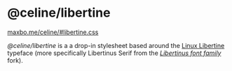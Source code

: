 # @celine/libertine


[maxbo.me/celine/#libertine.css](https://maxbo.me/celine/#libertine.css)

_@celine/libertine_ is a a drop-in stylesheet based around the <a href="https://en.wikipedia.org/wiki/Linux_Libertine">Linux Libertine</a> typeface (more specifically Libertinus Serif from the <a href="https://github.com/alerque/libertinus"><cite>Libertinus font family</cite></a> fork).</p>


